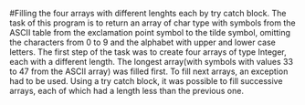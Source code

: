 #Filling the four arrays with different lenghts each by try catch block.
The task of this program is to return an array of char type with symbols from the ASCII table from the exclamation point symbol to the tilde symbol, omitting the characters from 0 to 9 and the alphabet with upper and lower case letters.
The first step of the task was to create four arrays of type Integer, each with a different length. The longest array(with symbols with values 33 to 47 from the ASCII array) was filled first. 
To fill next arrays, an exception had to be used. Using a try catch block, it was possible to fill successive arrays, each of which had a length less than the previous one.
